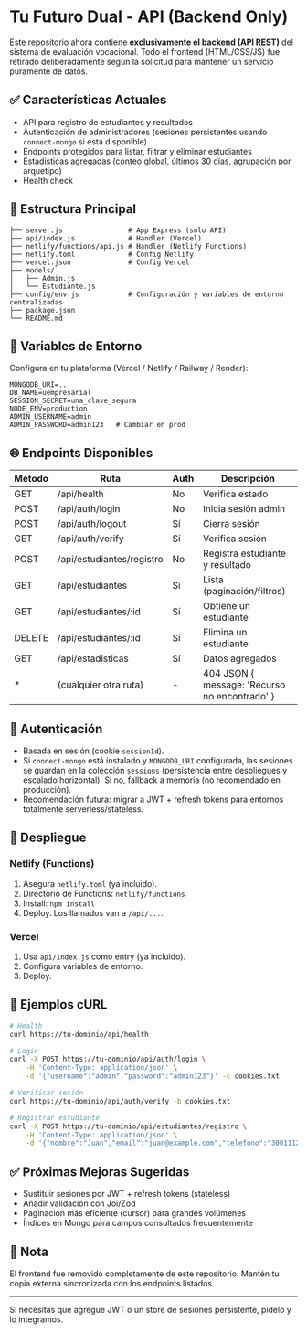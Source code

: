 # Tu Futuro Dual - API (Backend Only)

Este repositorio ahora contiene **exclusivamente el backend (API REST)** del sistema de evaluación vocacional. Todo el frontend (HTML/CSS/JS) fue retirado deliberadamente según la solicitud para mantener un servicio puramente de datos.

## ✅ Características Actuales

- API para registro de estudiantes y resultados
- Autenticación de administradores (sesiones persistentes usando `connect-mongo` si está disponible)
- Endpoints protegidos para listar, filtrar y eliminar estudiantes
- Estadísticas agregadas (conteo global, últimos 30 días, agrupación por arquetipo)
- Health check

## 📁 Estructura Principal

```
├── server.js                # App Express (solo API)
├── api/index.js             # Handler (Vercel)
├── netlify/functions/api.js # Handler (Netlify Functions)
├── netlify.toml             # Config Netlify
├── vercel.json              # Config Vercel
├── models/
│   ├── Admin.js
│   └── Estudiante.js
├── config/env.js            # Configuración y variables de entorno centralizadas
├── package.json
└── README.md
```

## 🔐 Variables de Entorno

Configura en tu plataforma (Vercel / Netlify / Railway / Render):

```
MONGODB_URI=...
DB_NAME=uempresarial
SESSION_SECRET=una_clave_segura
NODE_ENV=production
ADMIN_USERNAME=admin
ADMIN_PASSWORD=admin123   # Cambiar en prod
```

## 🌐 Endpoints Disponibles

| Método | Ruta                          | Auth | Descripción |
|--------|-------------------------------|------|-------------|
| GET    | /api/health                   | No   | Verifica estado |
| POST   | /api/auth/login               | No   | Inicia sesión admin |
| POST   | /api/auth/logout              | Sí   | Cierra sesión |
| GET    | /api/auth/verify              | Sí   | Verifica sesión |
| POST   | /api/estudiantes/registro     | No   | Registra estudiante y resultado |
| GET    | /api/estudiantes              | Sí   | Lista (paginación/filtros) |
| GET    | /api/estudiantes/:id          | Sí   | Obtiene un estudiante |
| DELETE | /api/estudiantes/:id          | Sí   | Elimina un estudiante |
| GET    | /api/estadisticas             | Sí   | Datos agregados |
| *      | (cualquier otra ruta)         | -    | 404 JSON { message: 'Recurso no encontrado' } |

## 🔄 Autenticación

- Basada en sesión (cookie `sessionId`).
- Si `connect-mongo` está instalado y `MONGODB_URI` configurada, las sesiones se guardan en la colección `sessions` (persistencia entre despliegues y escalado horizontal). Si no, fallback a memoria (no recomendado en producción).
- Recomendación futura: migrar a JWT + refresh tokens para entornos totalmente serverless/stateless.

## 🚀 Despliegue

### Netlify (Functions)
1. Asegura `netlify.toml` (ya incluido).
2. Directorio de Functions: `netlify/functions`
3. Install: `npm install`
4. Deploy. Los llamados van a `/api/...`.

### Vercel
1. Usa `api/index.js` como entry (ya incluido).
2. Configura variables de entorno.
3. Deploy.

## 🧪 Ejemplos cURL

```bash
# Health
curl https://tu-dominio/api/health

# Login
curl -X POST https://tu-dominio/api/auth/login \
	-H 'Content-Type: application/json' \
	-d '{"username":"admin","password":"admin123"}' -c cookies.txt

# Verificar sesión
curl https://tu-dominio/api/auth/verify -b cookies.txt

# Registrar estudiante
curl -X POST https://tu-dominio/api/estudiantes/registro \
	-H 'Content-Type: application/json' \
	-d '{"nombre":"Juan","email":"juan@example.com","telefono":"3001112222","resultado":{"archetypeId":1,"programa":"Negocios Internacionales","compatibilidad":82}}'
```

## ✅ Próximas Mejoras Sugeridas

- Sustituir sesiones por JWT + refresh tokens (stateless)
- Añadir validación con Joi/Zod
- Paginación más eficiente (cursor) para grandes volúmenes
- Índices en Mongo para campos consultados frecuentemente

## 📄 Nota

El frontend fue removido completamente de este repositorio. Mantén tu copia externa sincronizada con los endpoints listados.

---
Si necesitas que agregue JWT o un store de sesiones persistente, pídelo y lo integramos.